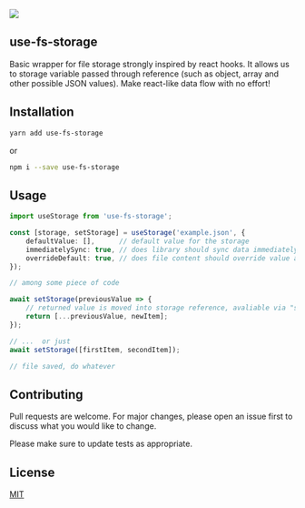 ![](https://github.com/Aliath/use-fs-storage/workflows/test/badge.svg)

## use-fs-storage
Basic wrapper for file storage strongly inspired by react hooks. It allows us to storage variable passed through reference (such as object, array and other possible JSON values). Make react-like data flow with no effort!

## Installation


```bash
yarn add use-fs-storage
```

or 
```bash
npm i --save use-fs-storage
```

## Usage

```typescript
import useStorage from 'use-fs-storage';

const [storage, setStorage] = useStorage('example.json', {
    defaultValue: [],      // default value for the storage
    immediatelySync: true, // does library should sync data immediately
    overrideDefault: true, // does file content should override value above
});

// among some piece of code

await setStorage(previousValue => {
    // returned value is moved into storage reference, avaliable via "storage" variable from 3rd line
    return [...previousValue, newItem];
});

// ...  or just
await setStorage([firstItem, secondItem]);

// file saved, do whatever
```

## Contributing
Pull requests are welcome. For major changes, please open an issue first to discuss what you would like to change.

Please make sure to update tests as appropriate.

## License
[MIT](https://choosealicense.com/licenses/mit/)